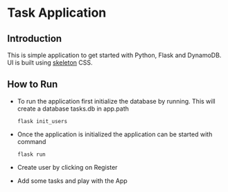 # Task Application

## Introduction

This is simple application to get started with Python, Flask and DynamoDB. 
UI is built using [skeleton](http://getskeleton.com/examples/landing/) CSS. 

## How to Run

- To run the application first initialize the database by running. This will create a database tasks.db in app.path

  `flask init_users`

- Once the application is initialized the application can be started with command

  `flask run`
 
- Create user by clicking on Register
- Add some tasks and play with the App


